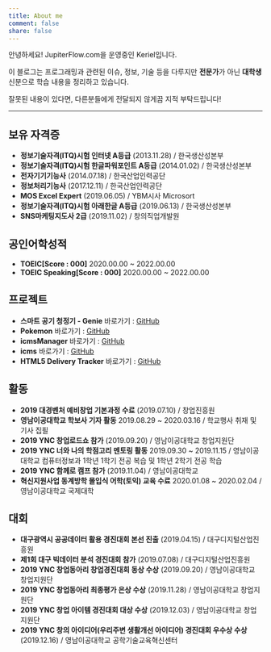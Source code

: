 ```yaml
---
title: About me
comment: false
share: false
---
```

안녕하세요! JupiterFlow.com을 운영중인 Keriel입니다.

이 블로그는 프로그래밍과 관련된 이슈, 정보, 기술 등을 다루지만 **전문가**가 아닌 **대학생** 신분으로 학습 내용을 정리하고 있습니다.

잘못된 내용이 있다면, 다른분들에게 전달되지 않게끔 지적 부탁드립니다!
***
## 보유 자격증
* **정보기술자격(ITQ)시험 인터넷 A등급**
(2013.11.28) / 한국생산성본부
* **정보기술자격(ITQ)시험 한글파워포인트 A등급**
(2014.01.02) / 한국생산성본부
* **전자기기기능사**
(2014.07.18) / 한국산업인력공단
* **정보처리기능사**
(2017.12.11) / 한국산업인력공단
* **MOS Excel Expert**
(2019.06.05) / YBM시사 Microsort
* **정보기술자격(ITQ)시험 아래한글 A등급**
(2019.06.13) / 한국생산성본부
* **SNS마케팅지도사 2급**
(2019.11.02) / 창의직업개발원

## 공인어학성적
* **TOEIC[Score : 000]**
 2020.00.00 ~ 2022.00.00
* **TOEIC Speaking[Score : 000]**
 2020.00.00 ~ 2022.00.00
 
## 프로젝트
* **스마트 공기 청정기 - Genie**
 바로가기 : [GitHub](https://github.com/JupiterFlow/nodeMCU_air-purifier)
* **Pokemon**
 바로가기 : [GitHub](https://github.com/JupiterFlow/pokemon)
* **icmsManager**
 바로가기 : [GitHub](https://github.com/JupiterFlow/icmsManager)
* **icms**
 바로가기 : [GitHub](https://github.com/JupiterFlow/icms)
* **HTML5 Delivery Tracker**
 바로가기 : [GitHub](https://github.com/JupiterFlow/html5_ync_delivery-tracker)

## 활동
* **2019 대경벤처 예비창업 기본과정 수료**
(2019.07.10) / 창업진흥원
* **영남이공대학교 학보사 기자 활동**
 2019.08.29 ~ 2020.03.16 / 학교행사 취재 및 기사 집필
* **2019 YNC 창업로드쇼 참가**
(2019.09.20) / 영남이공대학교 창업지원단
* **2019 YNC 너와 나의 학점고리 멘토링 활동**
 2019.09.30 ~ 2019.11.15 / 영남이공대학교 컴퓨터정보과 1학년 1학기 전공 복습 및 1학년 2학기 전공 학습
* **2019 YNC 함께로 캠프 참가**
(2019.11.04) / 영남이공대학교
* **혁신지원사업 동계방학 몰입식 어학(토익) 교육 수료**
 2020.01.08 ~ 2020.02.04 / 영남이공대학교 국제대학

## 대회
* **대구광역시 공공데이터 활용 경진대회 본선 진출**
(2019.04.15) / 대구디지털산업진흥원
* **제1회 대구 빅데이터 분석 경진대회 참가**
(2019.07.08) / 대구디지털산업진흥원
* **2019 YNC 창업동아리 창업경진대회 동상 수상**
(2019.09.20) / 영남이공대학교 창업지원단
* **2019 YNC 창업동아리 최종평가 은상 수상**
(2019.11.28) / 영남이공대학교 창업지원단
* **2019 YNC 창업 아이템 경진대회 대상 수상**
(2019.12.03) / 영남이공대학교 창업지원단
* **2019 YNC 창의 아이디어(우리주변 생활개선 아이디어) 경진대회 우수상 수상**
(2019.12.16) / 영남이공대학교 공학기술교육혁신센터
